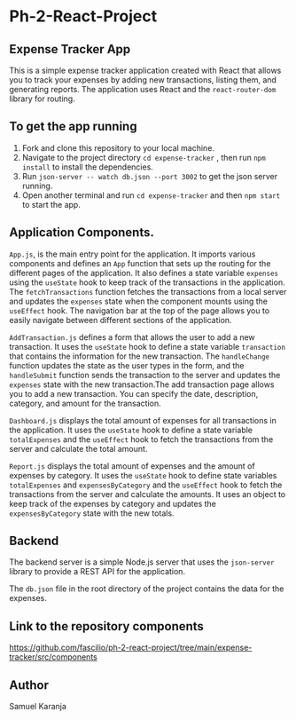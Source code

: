 # Ph-2-React-Project
## Expense Tracker App

This is a simple expense tracker application created with React that allows you to track your 
expenses by adding new transactions, listing them, and generating reports.
The application uses React and the `react-router-dom` library for routing.

## To get the app running
1. Fork and clone this repository to your local machine.
2. Navigate to the project directory `cd expense-tracker` , then run `npm install` to install the dependencies.
3. Run `json-server -- watch db.json --port 3002` to get the json server running.
4. Open another terminal and run `cd expense-tracker` and then `npm start` to start the app.

## Application Components.
`App.js`, is the main entry point for the application. It imports various components and defines 
an `App` function that sets up the routing for the different pages of the application. It also 
defines a state variable `expenses` using the `useState` hook to keep track of the transactions in 
the application. The `fetchTransactions` function fetches the transactions from a local server and 
updates the `expenses` state when the component mounts using the `useEffect` hook. The navigation bar at the top of the page allows you to easily navigate between different sections of the application.

`AddTransaction.js` defines a form that allows the user to add a new transaction. It uses the 
`useState` hook to define a state variable `transaction` that contains the information for the new 
transaction. The `handleChange` function updates the state as the user types in the form, and the 
`handleSubmit` function sends the transaction to the server and updates the `expenses` state with 
the new transaction.The add transaction page allows you to add a new transaction. You can specify 
the date, description, category, and amount for the transaction.

`Dashboard.js` displays the total amount of expenses for all transactions in the application. It 
uses the `useState` hook to define a state variable `totalExpenses` and the `useEffect` hook to 
fetch the transactions from the server and calculate the total amount.

`Report.js` displays the total amount of expenses and the amount of expenses by category. It uses 
the `useState` hook to define state variables `totalExpenses` and `expensesByCategory` and the 
`useEffect` hook to fetch the transactions from the server and calculate the amounts. It uses an 
object to keep track of the expenses by category and updates the `expensesByCategory` state with 
the new totals.

## Backend
The backend server is a simple Node.js server that uses the `json-server` library to provide a REST API for the application.

The `db.json` file in the root directory of the project contains the data for the expenses.

##  Link to the repository components
https://github.com/fascilio/ph-2-react-project/tree/main/expense-tracker/src/components

## Author
Samuel Karanja